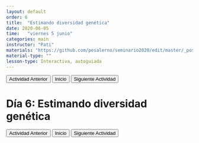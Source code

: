 ```yaml
---
layout: default
order: 6
title:  "Estimando diversidad genética"
date: 2020-06-05
time:   "viernes 5 junio"
categories: main
instructor: "Pati"
materials: "https://github.com/pesalerno/seminario2020/edit/master/_posts/2020-06-05-6_diversidad.md"
material-type: ""
lesson-type: Interactiva, autoguiada
---
```


<a href="https://rdtarvin.github.io/IBS2019_Genomics-of-Biodiversity/main/2019/08/05/01-introduction.html"><button>Actividad Anterior</button></a>		<a href="https://pesalerno.github.io/seminario2020/"><button>Inicio</button></a>    <a href="https://rdtarvin.github.io/IBS2019_Genomics-of-Biodiversity/main/2019/08/05/05-stacks-epi.html"><button>Siguiente Actividad</button></a>

# Día 6: Estimando diversidad genética

<a href="https://rdtarvin.github.io/IBS2019_Genomics-of-Biodiversity/main/2019/08/05/01-introduction.html"><button>Actividad Anterior</button></a>		<a href="https://pesalerno.github.io/seminario2020/"><button>Inicio</button></a>    <a href="https://rdtarvin.github.io/IBS2019_Genomics-of-Biodiversity/main/2019/08/05/05-stacks-epi.html"><button>Siguiente Actividad</button></a>







